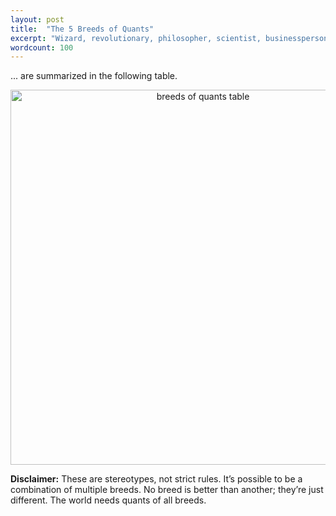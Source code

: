 ```yaml
---
layout: post
title:  "The 5 Breeds of Quants"
excerpt: "Wizard, revolutionary, philosopher, scientist, businessperson."
wordcount: 100
---
```


... are summarized in the following table.

<center><img src="{{site.url}}/images/breeds-of-quants-table.png" style="width: 600px; max-width: 100%;" alt="breeds of quants table"></center>

<b>Disclaimer:</b> These are stereotypes, not strict rules. It’s possible to be a combination of multiple breeds. No breed is better than another; they’re just different. The world needs quants of all breeds.